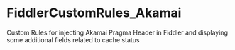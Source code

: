 # FiddlerCustomRules_Akamai
Custom Rules for injecting Akamai Pragma Header in Fiddler and displaying some additional fields related to cache status
